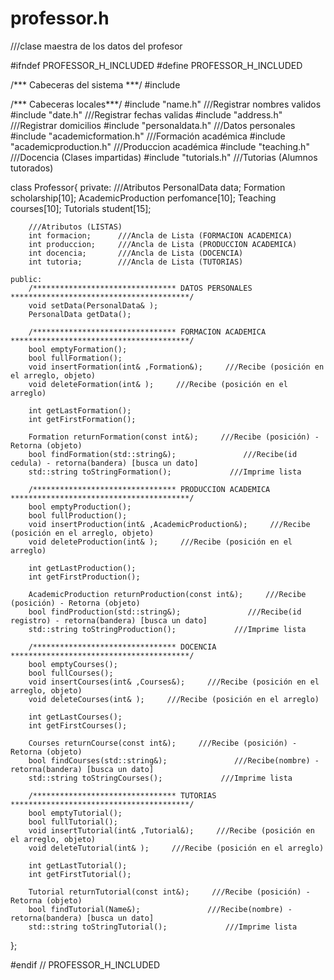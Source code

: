 # professor.h
///clase maestra de los datos del profesor

#ifndef PROFESSOR_H_INCLUDED
#define PROFESSOR_H_INCLUDED

/*** Cabeceras del sistema ***/
#include <string>

/*** Cabeceras locales***/
#include "name.h"                   ///Registrar nombres validos
#include "date.h"                   ///Registrar fechas validas
#include "address.h"                ///Registrar domicilios
#include "personaldata.h"           ///Datos personales
#include "academicformation.h"      ///Formación académica
#include "academicproduction.h"     ///Produccion académica
#include "teaching.h"               ///Docencia (Clases impartidas)
#include "tutorials.h"              ///Tutorias (Alumnos tutorados)

class Professor{
    private:
        ///Atributos
        PersonalData data;
        Formation scholarship[10];
        AcademicProduction perfomance[10];
        Teaching courses[10];
        Tutorials student[15];
        
        ///Atributos (LISTAS)
        int formacion;      ///Ancla de Lista (FORMACION ACADEMICA)
        int produccion;     ///Ancla de Lista (PRODUCCION ACADEMICA)
        int docencia;       ///Ancla de Lista (DOCENCIA)
        int tutoria;        ///Ancla de Lista (TUTORIAS)

    public:
        /******************************** DATOS PERSONALES ****************************************/
        void setData(PersonalData& );
        PersonalData getData();

        /******************************** FORMACION ACADEMICA ****************************************/
        bool emptyFormation();
        bool fullFormation();
        void insertFormation(int& ,Formation&);     ///Recibe (posición en el arreglo, objeto)
        void deleteFormation(int& );     ///Recibe (posición en el arreglo)

        int getLastFormation();
        int getFirstFormation();

        Formation returnFormation(const int&);     ///Recibe (posición) - Retorna (objeto)
        bool findFormation(std::string&);               ///Recibe(id cedula) - retorna(bandera) [busca un dato]
        std::string toStringFormation();             ///Imprime lista

        /******************************** PRODUCCION ACADEMICA ****************************************/
        bool emptyProduction();
        bool fullProduction();
        void insertProduction(int& ,AcademicProduction&);     ///Recibe (posición en el arreglo, objeto)
        void deleteProduction(int& );     ///Recibe (posición en el arreglo)

        int getLastProduction();
        int getFirstProduction();

        AcademicProduction returnProduction(const int&);     ///Recibe (posición) - Retorna (objeto)
        bool findProduction(std::string&);               ///Recibe(id registro) - retorna(bandera) [busca un dato]
        std::string toStringProduction();             ///Imprime lista

        /******************************** DOCENCIA ****************************************/
        bool emptyCourses();
        bool fullCourses();
        void insertCourses(int& ,Courses&);     ///Recibe (posición en el arreglo, objeto)
        void deleteCourses(int& );     ///Recibe (posición en el arreglo)

        int getLastCourses();
        int getFirstCourses();

        Courses returnCourse(const int&);     ///Recibe (posición) - Retorna (objeto)
        bool findCourses(std::string&);               ///Recibe(nombre) - retorna(bandera) [busca un dato]
        std::string toStringCourses();             ///Imprime lista
        
        /******************************** TUTORIAS ****************************************/
        bool emptyTutorial();
        bool fullTutorial();
        void insertTutorial(int& ,Tutorial&);     ///Recibe (posición en el arreglo, objeto)
        void deleteTutorial(int& );     ///Recibe (posición en el arreglo)

        int getLastTutorial();
        int getFirstTutorial();

        Tutorial returnTutorial(const int&);     ///Recibe (posición) - Retorna (objeto)
        bool findTutorial(Name&);               ///Recibe(nombre) - retorna(bandera) [busca un dato]
        std::string toStringTutorial();             ///Imprime lista
                
};

#endif // PROFESSOR_H_INCLUDED
